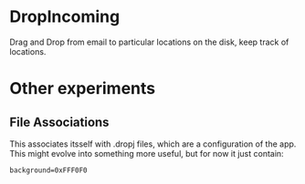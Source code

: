 # DropIncoming
Drag and Drop from email to particular locations on the disk, keep track of locations.

# Other experiments
## File Associations
This associates itsself with .dropj files, which are a configuration of the app.  This might
evolve into something more useful, but for now it just contain:
```
background=0xFFF0F0
```
